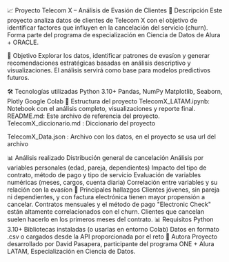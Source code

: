 📈 Proyecto Telecom X – Análisis de Evasión de Clientes
🚀 Descripción
Este proyecto analiza datos de clientes de Telecom X con el objetivo de identificar factores que influyen en la cancelación del servicio (churn). Forma parte del programa de especialización en Ciencia de Datos de Alura + ORACLE.

🔬 Objetivo
Explorar los datos, identificar patrones de evasíon y generar recomendaciones estratégicas basadas en análisis descriptivo y visualizaciones. El análisis servirá como base para modelos predictivos futuros.

🛠️ Tecnologías utilizadas
Python 3.10+
Pandas, NumPy
Matplotlib, Seaborn, Plotly
Google Colab
📁 Estructura del proyecto
TelecomX_LATAM.ipynb: Notebook con el análisis completo, visualizaciones y reporte final.
README.md: Este archivo de referencia del proyecto.
TelecomX_diccionario.md : Diccionario del proyecto

TelecomX_Data.json : Archivo con los datos, en el proyecto se usa url del archivo


📊 Análisis realizado
Distribución general de cancelación
Análisis por variables personales (edad, pareja, dependientes)
Impacto del tipo de contrato, método de pago y tipo de servicio
Evaluación de variables numéricas (meses, cargos, cuenta diaria)
Correlación entre variables y su relación con la evasíon
📅 Principales hallazgos
Clientes jóvenes, sin pareja ni dependientes, y con factura electrónica tienen mayor propensión a cancelar.
Contratos mensuales y el método de pago "Electronic Check" están altamente correlacionados con el churn.
Clientes que cancelan suelen hacerlo en los primeros meses del contrato.
📊 Requisitos
Python 3.10+
Bibliotecas instaladas (o usarlas en entorno Colab)
Datos en formato .csv o cargados desde la API proporcionada por el reto
👥 Autora
Proyecto desarrollado por David Pasapera, participante del programa ONE + Alura LATAM, Especialización en Ciencia de Datos.
